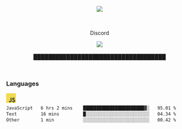 <p align="center">
  <img src="https://lewd.pics/p/46r1.png">
</p>
‎<p align="center">Discord</p>

<p align="center">
  <img src="https://discord.c99.nl/widget/theme-2/287977955240706060.png">
</p>

<p align="center">████████████████████████████████████</p></br>

### Languages

<img align="left" alt="JavaScript" width="26px" src="https://raw.githubusercontent.com/github/explore/80688e429a7d4ef2fca1e82350fe8e3517d3494d/topics/javascript/javascript.png" /></br>

<!--START_SECTION:waka-->
```text
JavaScript   6 hrs 2 mins    ███████████████████████▓░   95.01 % 
Text         16 mins         █░░░░░░░░░░░░░░░░░░░░░░░░   04.34 % 
Other        1 min           ░░░░░░░░░░░░░░░░░░░░░░░░░   00.42 % 
```
<!--END_SECTION:waka-->
